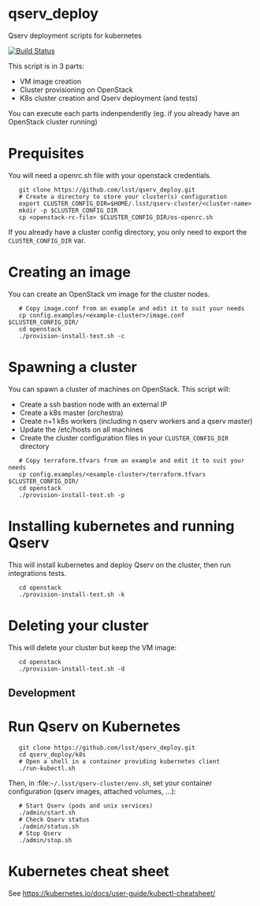 # qserv_deploy

Qserv deployment scripts for kubernetes

[![Build
Status](https://travis-ci.org/lsst/qserv_deploy.svg?branch=master)](https://travis-ci.org/lsst/qserv_deploy)

This script is in 3 parts:
* VM image creation
* Cluster provisioning on OpenStack
* K8s cluster creation and Qserv deployment (and tests)

You can execute each parts indenpendently (eg. if you already have an OpenStack cluster running)

# Prequisites

You will need a openrc.sh file with your openstack credentials.

```shell
   git clone https://github.com/lsst/qserv_deploy.git
   # Create a directory to store your cluster(s) configuration
   export CLUSTER_CONFIG_DIR=$HOME/.lsst/qserv-cluster/<cluster-name>
   mkdir -p $CLUSTER_CONFIG_DIR
   cp <openstack-rc-file> $CLUSTER_CONFIG_DIR/os-openrc.sh
```
If you already have a cluster config directory, you only need to export the `CLUSTER_CONFIG_DIR` var.

# Creating an image

You can create an OpenStack vm image for the cluster nodes.

```shell
   # Copy image.conf from an example and edit it to suit your needs
   cp config.examples/<example-cluster>/image.conf $CLUSTER_CONFIG_DIR/
   cd openstack
   ./provision-install-test.sh -c
```

# Spawning a cluster

You can spawn a cluster of machines on OpenStack. This script will:
* Create a ssh bastion node with an external IP
* Create a k8s master (orchestra)
* Create n+1 k8s workers (including n qserv workers and a qserv master)
* Update the /etc/hosts on all machines
* Create the cluster configuration files in your `CLUSTER_CONFIG_DIR` directory

```shell
   # Copy terraform.tfvars from an example and edit it to suit your needs
   cp config.examples/<example-cluster>/terraform.tfvars $CLUSTER_CONFIG_DIR/
   cd openstack
   ./provision-install-test.sh -p
```

# Installing kubernetes and running Qserv

This will install kubernetes and deploy Qserv on the cluster, then run integrations tests.

```shell
   cd openstack
   ./provision-install-test.sh -k
```

# Deleting your cluster

This will delete your cluster but keep the VM image:

```shell
   cd openstack
   ./provision-install-test.sh -d
```

## Development

# Run Qserv on Kubernetes

```shell
   git clone https://github.com/lsst/qserv_deploy.git
   cd qserv_deploy/k8s
   # Open a shell in a container providing kubernetes client
   ./run-kubectl.sh
```

Then, in :file:`~/.lsst/qserv-cluster/env.sh`, set your container configuration (qserv images, attached volumes, ...):

```
   # Start Qserv (pods and unix services)
   ./admin/start.sh
   # Check Qserv status
   ./admin/status.sh
   # Stop Qserv
   ./admin/stop.sh
```

# Kubernetes cheat sheet

See https://kubernetes.io/docs/user-guide/kubectl-cheatsheet/
